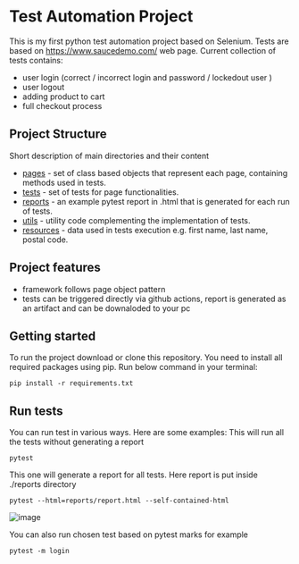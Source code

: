 # Test Automation Project

This is my first python test automation project based on Selenium. Tests are based on https://www.saucedemo.com/ web page.
Current collection of tests contains:
- user login (correct / incorrect login and password / lockedout user )
- user logout
- adding product to cart
- full checkout process

## Project Structure 
Short description of main directories and their content
- [pages](pages) - set of class based objects that represent each page, containing methods used in tests.
- [tests](tests) - set of tests for page functionalities.
- [reports](reports) - an example pytest report in .html that is generated for each run of tests.
- [utils](utils) - utility code complementing the implementation of tests.
- [resources](resources) - data used in tests execution e.g. first name, last name, postal code.

## Project features
- framework follows page object pattern
- tests can be triggered directly via github actions, report is generated as an artifact and can be downaloded to your pc

## Getting started
To run the project download or clone this repository. You need to install all required packages using pip.
Run below command in your terminal:

```
pip install -r requirements.txt
```

## Run tests

You can run test in various ways. Here are some examples:
This will run all the tests without generating a report
```
pytest
```

This one will generate a report for all tests. Here report is put inside ./reports directory

```
pytest --html=reports/report.html --self-contained-html
```
![image](https://github.com/user-attachments/assets/ae4a7904-be4c-4bec-a38d-4f127bfd11e4)

You can also run chosen test based on pytest marks for example

```
pytest -m login
```
